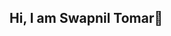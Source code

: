 ## Hi, I am Swapnil Tomar👋

<!--
**swapniltomar27/swapniltomar27** is a ✨ _special_ ✨ repository because its `README.md` (this file) appears on your GitHub profile.

Here are some ideas to get you started:
- 🎓 I'm a Computer Science student.  
- 🌱 Currently learning **ML, NLP, DS**.  
- 🤝 Open to collaborating on open-source projects.  
- 🔭 I’m currently working on 
- 🌱 I’m currently learning ...
- 👯 I’m looking to collaborate on ...
- 🤔 I’m looking for help with ...
- 💬 Ask me about ...
- 📫 How to reach me: ...
- 😄 Pronouns: ...
- ⚡ Fun fact: ...
-->
